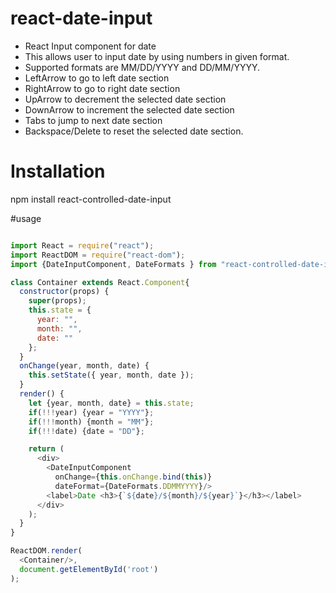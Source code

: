 # react-date-input
  - React Input component for date
  - This allows user to input date by using numbers in given format.
  - Supported formats are MM/DD/YYYY and DD/MM/YYYY.
  - LeftArrow to go to left date section
  - RightArrow to go to right date section
  - UpArrow to decrement the selected date section
  - DownArrow to increment the selected date section
  - Tabs to jump to next date section
  - Backspace/Delete to reset the selected date section.

# Installation
npm install react-controlled-date-input

#usage
```js 

import React = require("react");
import ReactDOM = require("react-dom");
import {DateInputComponent, DateFormats } from "react-controlled-date-input";

class Container extends React.Component{
  constructor(props) {
    super(props);
    this.state = {
      year: "",
      month: "",
      date: ""
    };
  }
  onChange(year, month, date) {
    this.setState({ year, month, date });
  }
  render() {
    let {year, month, date} = this.state;
    if(!!!year) {year = "YYYY"};
    if(!!!month) {month = "MM"};
    if(!!!date) {date = "DD"};

    return (
      <div>
        <DateInputComponent
          onChange={this.onChange.bind(this)}
          dateFormat={DateFormats.DDMMYYYY}/>
        <label>Date <h3>{`${date}/${month}/${year}`}</h3></label>
      </div>
    );
  }
}

ReactDOM.render(
  <Container/>,
  document.getElementById('root')
);

```

